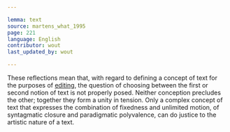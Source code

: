 ```yaml
---

lemma: text
source: martens_what_1995
page: 221
language: English
contributor: wout
last_updated_by: wout

---
```


These reflections mean that, with regard to defining a concept of text for the purposes of [editing](editingScholarly.html), the question of choosing between the first or second notion of text is not properly posed. Neither conception precludes the other; together they form a unity in tension. Only a complex concept of text that expresses the combination of fixedness and unlimited motion, of syntagmatic closure and paradigmatic polyvalence, can do justice to the artistic nature of a text.
